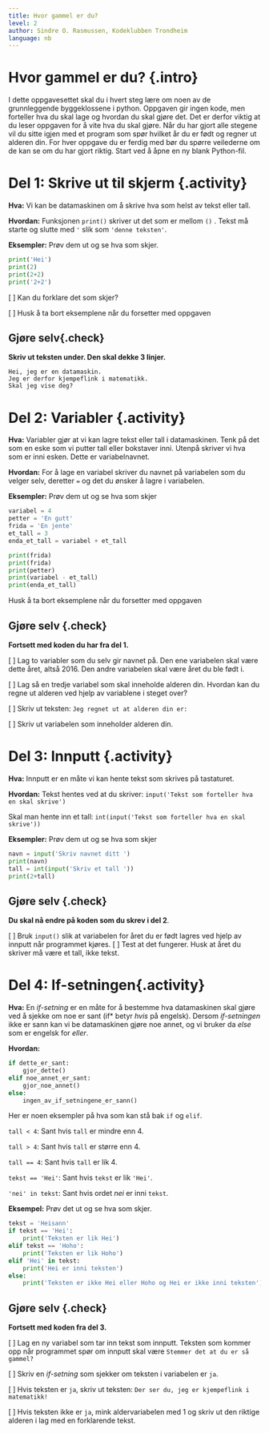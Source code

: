 ```yaml
---
title: Hvor gammel er du?
level: 2
author: Sindre O. Rasmussen, Kodeklubben Trondheim
language: nb
---
```


# Hvor gammel er du? {.intro}
I dette oppgavesettet skal du i hvert steg lære om noen av de grunnleggende byggeklossene i python. Oppgaven gir ingen kode, men forteller hva du skal lage og hvordan du skal gjøre det. Det er derfor viktig at du leser oppgaven for å vite hva du skal gjøre. Når du har gjort alle stegene vil du sitte igjen med et program som spør hvilket år du er født og regner ut alderen din. For hver oppgave du er ferdig med bør du spørre veilederne om de kan se om du har gjort riktig. Start ved å åpne en ny blank Python-fil.

# Del 1: Skrive ut til skjerm {.activity}
**Hva:** Vi kan be datamaskinen om å skrive hva som helst av tekst eller tall.

**Hvordan:** Funksjonen  `print()`  skriver ut det som er mellom `()` . Tekst må starte og slutte med  `'`  slik som  `'denne teksten'`.

**Eksempler:** Prøv dem ut og se hva som skjer.
```python
print('Hei')
print(2)
print(2+2)
print('2+2')
```
[ ] Kan du forklare det som skjer?

[ ] Husk å ta bort eksemplene når du forsetter med oppgaven

## Gjøre selv{.check}
**Skriv ut teksten under. Den skal dekke 3 linjer.**

```
Hei, jeg er en datamaskin.
Jeg er derfor kjempeflink i matematikk.
Skal jeg vise deg?
```

# Del 2: Variabler {.activity}
**Hva:** Variabler gjør at vi kan lagre tekst eller tall i datamaskinen. Tenk på det som en eske som vi putter tall eller bokstaver inni. Utenpå skriver vi hva som er inni esken. Dette er variabelnavnet.

**Hvordan:** For å lage en variabel skriver du navnet på variabelen som du velger selv, deretter `=` og det du ønsker å lagre i variabelen.

**Eksempler:** Prøv dem ut og se hva som skjer
```python
variabel = 4
petter = 'En gutt'
frida = 'En jente'
et_tall = 3
enda_et_tall = variabel + et_tall

print(frida)
print(frida)
print(petter)
print(variabel - et_tall)
print(enda_et_tall)
```
Husk å ta bort eksemplene når du forsetter med oppgaven

## Gjøre selv {.check}
**Fortsett med koden du har fra del 1.**

[ ] Lag to variabler som du selv gir navnet på. Den ene variabelen skal være dette året, altså <span id="aar">2016</span>. Den andre variabelen skal være året du ble født i.
  <script>document.getElementById('aar').innerHTML = new Date().getFullYear()</script>

[ ] Lag så en tredje variabel som skal inneholde alderen din. Hvordan kan du regne ut alderen ved hjelp av variablene i steget over?

[ ] Skriv ut teksten: `Jeg regnet ut at alderen din er:`

[ ] Skriv ut variabelen som inneholder alderen din.

# Del 3: Innputt {.activity}
**Hva:** Innputt er en måte vi kan hente tekst som skrives på tastaturet.

**Hvordan:**
Tekst hentes ved at du skriver: `input('Tekst som forteller hva en skal skrive')`

Skal man hente inn et tall: `int(input('Tekst som forteller hva en skal skrive'))`

**Eksempler:** Prøv dem ut og se hva som skjer
```python
navn = input('Skriv navnet ditt ')
print(navn)
tall = int(input('Skriv et tall '))
print(2+tall)
```

## Gjøre selv {.check}
**Du skal nå endre på koden som du skrev i del 2**.

[ ] Bruk `input()` slik at variabelen for året du er født lagres ved hjelp av innputt når programmet kjøres.
[ ] Test at det fungerer. Husk at året du skriver må være et tall, ikke tekst.

# Del 4: If-setningen{.activity}

**Hva:** En *if-setning* er en måte for å bestemme hva datamaskinen skal gjøre ved å sjekke om noe er sant (if* betyr *hvis* på engelsk). Dersom *if-setningen* ikke er sann kan vi be datamaskinen gjøre noe annet, og vi bruker da *else* som er engelsk for *eller*.

**Hvordan:**
```python
if dette_er_sant:
    gjor_dette()
elif noe_annet_er_sant:
    gjor_noe_annet()
else:
    ingen_av_if_setningene_er_sann()
```

Her er noen eksempler på hva som kan stå bak `if` og `elif`.

`tall < 4`: Sant hvis `tall` er mindre enn 4.

`tall > 4`: Sant hvis `tall` er større enn 4.

`tall == 4`: Sant hvis `tall` er lik 4.

`tekst == 'Hei'`: Sant hvis `tekst` er lik `'Hei'`.

`'nei' in tekst`: Sant hvis ordet *nei* er inni `tekst`.

**Eksempel:** Prøv det ut og se hva som skjer.

```python
tekst = 'Heisann'
if tekst == 'Hei':
    print('Teksten er lik Hei')
elif tekst == 'Hoho':
    print('Teksten er lik Hoho')
elif 'Hei' in tekst:
    print('Hei er inni teksten')
else:
    print('Teksten er ikke Hei eller Hoho og Hei er ikke inni teksten')
```
## Gjøre selv {.check}
**Fortsett med koden fra del 3.**

[ ] Lag en ny variabel som tar inn tekst som innputt. Teksten som kommer opp når programmet spør om innputt skal være `Stemmer det at du er så gammel?`

[ ] Skriv en *if-setning* som sjekker om teksten i variabelen er `ja`.

[ ] Hvis teksten er `ja`, skriv ut teksten: `Der ser du, jeg er kjempeflink i matematikk!`

[ ] Hvis teksten ikke er `ja`, mink aldervariabelen med 1 og skriv ut den riktige alderen i lag med en forklarende tekst.
